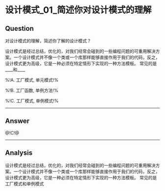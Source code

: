 # 设计模式_01_简述你对设计模式的理解

## Question

对设计模式的理解，简述你了解的设计模式？

设计模式是经过总结，优化的，对我们经常会碰到的一些编程问题的可重用解决方案。一个设计模式并不像一个类或一个库那样能够直接作用于我们的代码，反之，设计模式更为高级，它是一种必须在特定情形下实现的一种方法模板。 常见的是____和____


%!A. 工厂模式, 单元模式!%

%!B. 工厂函数, 单例方法!%

%!C. 工厂模式, 单例模式!%

------

## Answer

@!C!@

------
## Analysis

设计模式是经过总结，优化的，对我们经常会碰到的一些编程问题的可重用解决方案。一个设计模式并不像一个类或一个库那样能够直接作用于我们的代码，反之，设计模式更为高级，它是一种必须在特定情形下实现的一种方法模板。 常见的是工厂模式和单例模式




